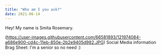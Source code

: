 ```yaml
---
title: "Who am I you ask?"
date: 2021-06-14
---
```



Hey! My name is Smita Rosemary.

(https://user-images.githubusercontent.com/66581893/121974084-a686e900-cd4c-11eb-850e-2b2e9405d982.JPG)
Social Media information
Brag Sheet: I'm a senior so no need :)

